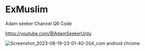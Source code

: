 # ExMuslim

Adam seeker Channel QR Code

https://youtube.com/@AdamSeekerUrdu

![Screenshot_2023-08-19-23-01-40-204_com android chrome](https://github.com/Ammbbbb/ExMuslim/assets/142705531/a3b926ca-19cd-4fee-927c-defc94e6233a)
